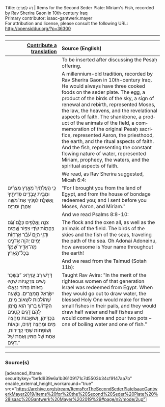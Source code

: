 <html>
<head></head>
<body>
Title: דָּג לְמִרְיָם | Items for the Second Seder Plate: Miriam's Fish, recorded by Rav Sherira Gaon in 10th-century Iraq<br />
Primary contributor: isaac-gantwerk.mayer<br />
For attribution and license, please consult the following URL: <a href="http://opensiddur.org/?p=36300">http://opensiddur.org/?p=36300</a>
<p />
<hr />

<table style="margin-left: auto;margin-right: auto;" class="draggable">
<thead><tr><th id="x" style="text-align: right;"><a href="/contribute/upload">Contribute a translation</a></th><th style="text-align: left;">Source (English)</th></tr></thead>
<tbody>
<tr><td style="vertical-align:top;">
<div class="liturgy" lang="he">

</span></div></td>
 
<td style="vertical-align:top;">
<div class="english" lang="en">
<span class="instruction">To be inserted after discussing the Pesaḥ offering.</span>
</div></td></tr>


<tr><td style="vertical-align:top;">
<div class="liturgy" lang="he">

</span></div></td>
 
<td style="vertical-align:top;">
<div class="english" lang="en">
A millennium-old tradition, recorded by Rav Sherira Gaon in 10th-century Iraq. He would always have three cooked foods on the seder plate. The egg, a product of the birds of the sky, a sign of renewal and rebirth, represented Moses, the law, the heavens, and the revelational aspects of faith. The shankbone, a product of the animals of the field, a commemoration of the original Pesaḥ sacrifice, represented Aaron, the priesthood, the earth, and the ritual aspects of faith. And the fish, representing the constant flowing nature of water, represented Miriam, prophecy, the waters, and the spiritual aspects of faith.
</div></td></tr>


<tr><td style="vertical-align:top;">
<div class="liturgy" lang="he">

</span></div></td>
 
<td style="vertical-align:top;">
<div class="english" lang="en">
<span class="instruction">We read, as Rav Sherira suggested, Micah 6:4:</span> 
</div></td></tr>


<tr><td style="vertical-align:top;">
<div class="liturgy" lang="he">
כִּ֤י הֶעֱלִתִ֙יךָ֙ מֵאֶ֣רֶץ מִצְרַ֔יִם 
וּמִבֵּ֥ית עֲבָדִ֖ים פְּדִיתִ֑יךָ 
וָאֶשְׁלַ֣ח לְפָנֶ֔יךָ אֶת־מֹשֶׁ֖ה אַהֲרֹ֥ן וּמִרְיָֽם׃
</span></div></td>
 
<td style="vertical-align:top;">
<div class="english" lang="en">
"For I brought you from the land of Egypt,
and from the house of bondage redeemed you; 
and I sent before you Moses, Aaron, and Miriam."
</div></td></tr>


<tr><td style="vertical-align:top;">
<div class="liturgy" lang="he">

</span></div></td>
 
<td style="vertical-align:top;">
<div class="english" lang="en">
<span class="instruction">And we read Psalms 8:8-10:</span>
</div></td></tr>


<tr><td style="vertical-align:top;">
<div class="liturgy" lang="he">
צֹנֶ֣ה וַאֲלָפִ֣ים כֻּלָּ֑ם
וְ֝גַ֗ם בַּהֲמ֥וֹת שָׂדָֽי׃ 
צִפּ֣וֹר שָׁ֭מַיִם וּדְגֵ֣י הַיָּ֑ם
עֹ֝בֵ֗ר אׇרְח֥וֹת יַמִּֽים׃ 
יְהֹוָ֥ה אֲדֹנֵ֑ינוּ מָה־אַדִּ֥יר 
שִׁ֝מְךָ֗ בְּכׇל־הָאָֽרֶץ׃
</span></div></td>
 
<td style="vertical-align:top;">
<div class="english" lang="en">
The flock and the oxen all,
as well as the animals of the field. 
The birds of the skies and the fish of the seas,
traveling the path of the sea.
Oh Adonai Adoneinu, how awesome 
is Your name throughout the earth!
</div></td></tr>


<tr><td style="vertical-align:top;">
<div class="liturgy" lang="he">

</span></div></td>
 
<td style="vertical-align:top;">
<div class="english" lang="en">
<span class="instruction">And we read from the Talmud (Sotah 11b):</span>
</div></td></tr>


<tr><td style="vertical-align:top;">
<div class="liturgy" lang="he">
דָּרָשׁ רַב עֲוִירָא: ”בִּשְׁכַר נָשִׁים צִדְקָנִיּוֹת שֶׁהָיוּ בְּאוֹתוֹ הַדּוֹר נִגְאֲלוּ יִשְׂרָאֵל מִמִּצְרַיִם. בְּשָׁעָה שֶׁהוֹלְכוֹת לִשְׁאוֹב מַיִם, הַקָּדוֹשׁ בָּרוּךְ הוּא מְזַמֵּן לָהֶם דָּגִים קְטַנִים בְּכַדֵּיהֶן, וְשׁוֹאֲבוֹת מֶחֱצָה מַיִם וּמֶחֶצָה דָּגִים, וּבָאוֹת וְשׁוֹפְתוֹת שְׁתֵּי קְדֵירוֹת, אַחַת שֶׁל חַמִּין וְאַחַת שֶׁל דָּגִים.“
</span></div></td>
 
<td style="vertical-align:top;">
<div class="english" lang="en">
Taught Rav Avira: "In the merit of the righteous women of that generation Israel was redeemed from Egypt. When they would go out to draw water, the blessed Holy One would make for them small fishes in their pails, and they would draw half water and half fishes and would come home and pour two pots – one of boiling water and one of fish."
</div></td></tr>
</tbody></table>

<hr />

<h3>Source(s)</h3>

[advanced_iframe securitykey="be1d939e6a1b36109171c7d5503b34cf9147aa7b" enable_external_height_workaround="true" src="https://archive.org/stream/ItemsForTheSecondSederPlateIsaacGantwerkMayer2019/Items%20for%20the%20Second%20Seder%20Plate%20%28Isaac%20Gantwerk%20Mayer%202019%29#page/n2/mode/2up"]

&nbsp;
</body>
</html>
